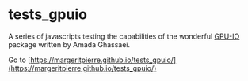# tests_gpuio

A series of javascripts testing the capabilities of the wonderful [GPU-IO](https://github.com/amandaghassaei/gpu-io) package written by Amada Ghassaei.

Go to [https://margeritpierre.github.io/tests_gpuio/](https://margeritpierre.github.io/tests_gpuio/)
